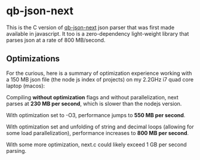 # qb-json-next

This is the C version of [qb-json-next](https://github.com/quicbit-js/qb-json-next) json parser that was first 
made available in javascript.  It too is a zero-dependency light-weight library that parses json at a 
rate of 800 MB/second.


## Optimizations

For the curious, here is a summary of optimization experience working with a 150 MB json file (the node js
index of projects) on my 2.2GHz i7 quad core laptop (macos):  

Compiling **without optimization** flags and without parallelization, next parses at **230 MB per second**, which
is slower than the nodejs version.  

With optimization set to -O3, performance jumps to **550 MB per second**. 

With optimization set and unfolding of string and decimal loops (allowing for some load parallelization),
performance increases to **800 MB per second**.

With some more optimization, next.c could likely exceed 1 GB per second parsing. 

